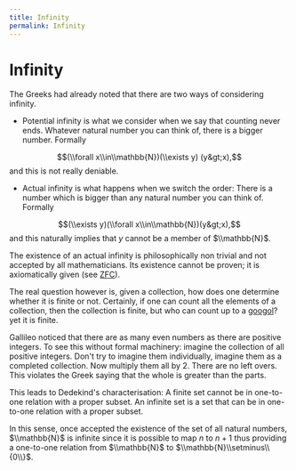 ```yaml
---
title: Infinity
permalink: Infinity
---
```

# Infinity











  
The Greeks had already noted that there are two ways of considering
infinity.

-   Potential infinity is what we consider when we say that counting
    never ends. Whatever natural number you can think of, there is a
    bigger number. Formally

$$(\\forall x\\in\\mathbb{N})(\\exists y) (y&gt;x),$$ and this is not
really deniable.

-   Actual infinity is what happens when we switch the order: There is a
    number which is bigger than any natural number you can think of.
    Formally

$$(\\exists y)(\\forall x\\in\\mathbb{N})(y&gt;x),$$ and this naturally
implies that $y$ cannot be a member of $\\mathbb{N}$.

The existence of an actual infinity is philosophically non trivial and
not accepted by all mathematicians. Its existence cannot be proven; it
is axiomatically given (see
[ZFC](/ZFC "ZFC")).

The real question however is, given a collection, how does one determine
whether it is finite or not. Certainly, if one can count all the
elements of a collection, then the collection is finite, but who can
count up to a
[googol](/Googol "Googol")?
yet it is finite.

Gallileo noticed that there are as many even numbers as there are
positive integers. To see this without formal machinery: imagine the
collection of all positive integers. Don't try to imagine them
individually, imagine them as a completed collection. Now multiply them
all by 2. There are no left overs. This violates the Greek saying that
the whole is greater than the parts.

  
This leads to Dedekind's characterisation: A finite set cannot be in
one-to-one relation with a proper subset. An infinite set is a set that
can be in one-to-one relation with a proper subset.

In this sense, once accepted the existence of the set of all natural
numbers, $\\mathbb{N}$ is infinite since it is possible to map $n$ to
$n+1$ thus providing a one-to-one relation from $\\mathbb{N}$ to
$\\mathbb{N}\\setminus\\{0\\}$.



